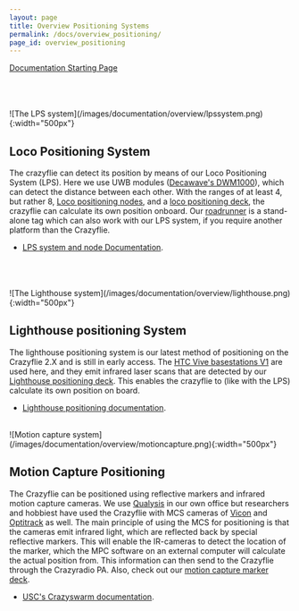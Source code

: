 ```yaml
---
layout: page
title: Overview Positioning Systems
permalink: /docs/overview_positioning/
page_id: overview_positioning
---
```

[Documentation Starting Page](/docs/)


<br>
<br>
<br>
![The LPS system](/images/documentation/overview/lpssystem.png){:width="500px"}

Loco Positioning System
-----------------------


The crazyflie can detect its position by means of our Loco Positioning System (LPS). Here we use UWB modules ([Decawave's DWM1000](https://store.bitcraze.io/collections/decks/products/motion-capture-marker-deck)), which can detect the distance between each other. With the ranges of at least 4, but rather 8, [Loco positioning nodes](https://store.bitcraze.io/collections/positioning/products/loco-positioning-node), and a [loco positioning deck](https://store.bitcraze.io/collections/positioning/products/loco-positioning-deck), the crazyflie can calculate its own position onboard. Our [roadrunner](https://store.bitcraze.io/collections/positioning/products/roadrunner) is a stand-alone tag which can also work with our LPS system, if you require another platform than the Crazyflie.

- [LPS system and node Documentation](/docs/lps-node-firmware/master/index/).

<br>
<br>
<br>
![The Lighthouse system](/images/documentation/overview/lighthouse.png){:width="500px"}

Lighthouse positioning System
-----------------------


The lighthouse positioning system is our latest method of positioning on the Crazyflie 2.X and is still in early access. The [HTC Vive basestations V1](https://www.vive.com/us/accessory/base-station/) are used here, and they emit infrared laser scans that are detected by our [Lighthouse positioning deck](https://store.bitcraze.io/collections/positioning/products/lighthouse-positioning-deck). This enables the crazyflie to (like with the LPS) calculate its own position on board.

- [Lighthouse positioning documentation](https://wiki.bitcraze.io/doc:lighthouse:index).

<br>
![Motion capture system](/images/documentation/overview/motioncapture.png){:width="500px"}

Motion Capture Positioning
-----------------------


The Crazyflie can be positioned using reflective markers and infrared motion capture cameras. We use [Qualysis](https://www.qualisys.com/) in our own office but researchers and hobbiest have used the Crazyflie with MCS cameras of [Vicon](https://www.vicon.com/) and [Optitrack](https://optitrack.com/) as well. The main principle of using the MCS for positioning is that the cameras emit infrared light, which are reflected back by special reflective markers. This will enable the IR-cameras to detect the location of the marker, which the MPC software on an external computer will calculate the actual position from. This information can then send to the Crazyflie through the Crazyradio PA. Also, check out our [motion capture marker deck](https://store.bitcraze.io/collections/decks/products/motion-capture-marker-deck).

 - [ USC's Crazyswarm documentation](https://crazyswarm.readthedocs.io/en/latest/). 

